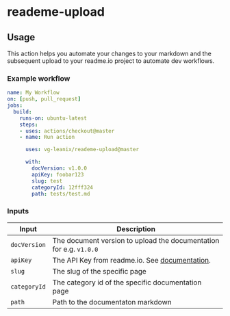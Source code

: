 # reademe-upload

## Usage
This action helps you automate your changes to your markdown and the subsequent upload to your readme.io project to automate dev workflows.

### Example workflow
```yaml
name: My Workflow
on: [push, pull_request]
jobs:
  build:
    runs-on: ubuntu-latest
    steps:
    - uses: actions/checkout@master
    - name: Run action

      uses: vg-leanix/reademe-upload@master

      with:
        docVersion: v1.0.0
        apiKey: foobar123
        slug: test
        categoryId: 12fff324
        path: tests/test.md
```

### Inputs

| Input                                             | Description                                        |
|------------------------------------------------------|-----------------------------------------------|
| `docVersion`  | The document version to upload the documentation for e.g. `v1.0.0`    |
| `apiKey`   | The API Key from readme.io. See [documentation](https://docs.readme.com/reference/authentication).    |
| `slug`   | The slug of the specific page    |
| `categoryId`   | The category id of the specific documentation page    |
| `path`   | Path to the documentaton markdown    |



